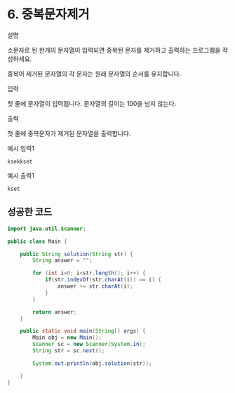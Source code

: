 # 6. 중복문자제거

설명

소문자로 된 한개의 문자열이 입력되면 중복된 문자를 제거하고 출력하는 프로그램을 작성하세요.

중복이 제거된 문자열의 각 문자는 원래 문자열의 순서를 유지합니다.

입력

첫 줄에 문자열이 입력됩니다. 문자열의 길이는 100을 넘지 않는다.

출력

첫 줄에 중복문자가 제거된 문자열을 출력합니다.

예시 입력1

```
ksekkset
```

예시 출력1

```
kset
```

## 성공한 코드

```java
import java.util.Scanner;

public class Main {

    public String solution(String str) {
        String answer = "";

        for (int i=0; i<str.length(); i++) {
            if(str.indexOf(str.charAt(i)) == i) {
                answer += str.charAt(i);
            }
        }

        return answer;
    }

    public static void main(String[] args) {
        Main obj = new Main();
        Scanner sc = new Scanner(System.in);
        String str = sc.next();

        System.out.println(obj.solution(str));

    }
}
```

